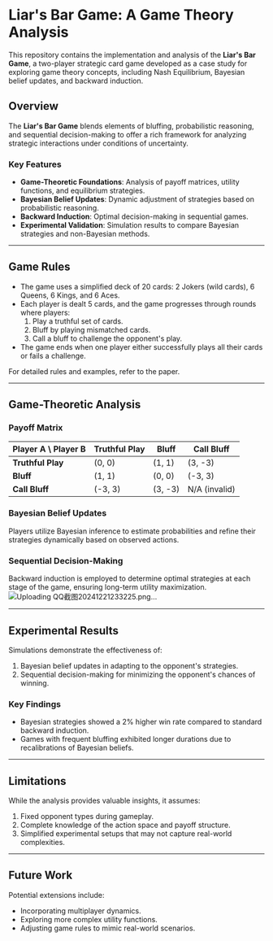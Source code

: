 # Liar's Bar Game: A Game Theory Analysis

This repository contains the implementation and analysis of the **Liar's Bar Game**, a two-player strategic card game developed as a case study for exploring game theory concepts, including Nash Equilibrium, Bayesian belief updates, and backward induction.

## Overview

The **Liar's Bar Game** blends elements of bluffing, probabilistic reasoning, and sequential decision-making to offer a rich framework for analyzing strategic interactions under conditions of uncertainty.

### Key Features
- **Game-Theoretic Foundations**: Analysis of payoff matrices, utility functions, and equilibrium strategies.
- **Bayesian Belief Updates**: Dynamic adjustment of strategies based on probabilistic reasoning.
- **Backward Induction**: Optimal decision-making in sequential games.
- **Experimental Validation**: Simulation results to compare Bayesian strategies and non-Bayesian methods.

---

## Game Rules

- The game uses a simplified deck of 20 cards: 2 Jokers (wild cards), 6 Queens, 6 Kings, and 6 Aces.
- Each player is dealt 5 cards, and the game progresses through rounds where players:
  1. Play a truthful set of cards.
  2. Bluff by playing mismatched cards.
  3. Call a bluff to challenge the opponent's play.
- The game ends when one player either successfully plays all their cards or fails a challenge.

For detailed rules and examples, refer to the paper.

---

## Game-Theoretic Analysis



### Payoff Matrix


| Player A \ Player B | Truthful Play  | Bluff         | Call Bluff   |
|---------------------|----------------|---------------|--------------|
| **Truthful Play**   | (0, 0)         | (1, 1)        | (3, -3)      |
| **Bluff**           | (1, 1)         | (0, 0)        | (-3, 3)      |
| **Call Bluff**      | (-3, 3)        | (3, -3)       | N/A (invalid)|




### Bayesian Belief Updates
Players utilize Bayesian inference to estimate probabilities and refine their strategies dynamically based on observed actions.

### Sequential Decision-Making
Backward induction is employed to determine optimal strategies at each stage of the game, ensuring long-term utility maximization.
![Uploading QQ截图20241221233225.png…]()

---

## Experimental Results

Simulations demonstrate the effectiveness of:
1. Bayesian belief updates in adapting to the opponent's strategies.
2. Sequential decision-making for minimizing the opponent's chances of winning.

### Key Findings
- Bayesian strategies showed a 2% higher win rate compared to standard backward induction.
- Games with frequent bluffing exhibited longer durations due to recalibrations of Bayesian beliefs.

---

## Limitations

While the analysis provides valuable insights, it assumes:
1. Fixed opponent types during gameplay.
2. Complete knowledge of the action space and payoff structure.
3. Simplified experimental setups that may not capture real-world complexities.

---

## Future Work

Potential extensions include:
- Incorporating multiplayer dynamics.
- Exploring more complex utility functions.
- Adjusting game rules to mimic real-world scenarios.

